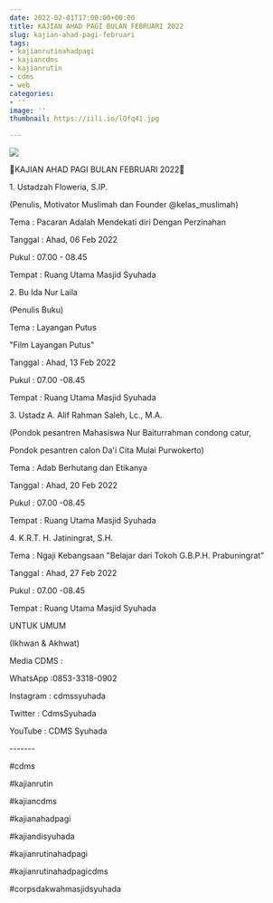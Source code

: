 ```yaml
---
date: 2022-02-01T17:00:00+00:00
title: KAJIAN AHAD PAGI BULAN FEBRUARI 2022
slug: kajian-ahad-pagi-februari
tags:
- kajianrutinahadpagi
- kajiancdms
- kajianrutin
- cdms
- web
categories:
- ''
image: ''
thumbnail: https://iili.io/lQfq41.jpg

---
```

![](/uploads/kajjianahadpagi-all.jpg)

🕌KAJIAN AHAD PAGI BULAN FEBRUARI 2022🕌

1\. Ustadzah Floweria, S.IP.

(Penulis, Motivator Muslimah dan Founder @kelas_muslimah)

Tema : Pacaran Adalah Mendekati diri Dengan Perzinahan

Tanggal : Ahad, 06 Feb 2022

Pukul : 07.00 - 08.45

Tempat : Ruang Utama Masjid Syuhada

2\. Bu Ida Nur Laila

(Penulis Buku)

Tema : Layangan Putus

"Film Layangan Putus"

Tanggal : Ahad, 13 Feb 2022

Pukul : 07.00 -08.45

Tempat : Ruang Utama Masjid Syuhada

3\. Ustadz A. Alif Rahman Saleh, Lc., M.A.

(Pondok pesantren Mahasiswa Nur Baiturrahman condong catur,

Pondok pesantren calon Da'i Cita Mulai Purwokerto)

Tema : Adab Berhutang dan Etikanya

Tanggal : Ahad, 20 Feb 2022

Pukul : 07.00 -08.45

Tempat : Ruang Utama Masjid Syuhada

4\. K.R.T. H. Jatiningrat, S.H.

Tema : Ngaji Kebangsaan "Belajar dari Tokoh G.B.P.H. Prabuningrat"

Tanggal : Ahad, 27 Feb 2022

Pukul : 07.00 -08.45

Tempat : Ruang Utama Masjid Syuhada

UNTUK UMUM

(Ikhwan & Akhwat)

Media CDMS :

WhatsApp :0853-3318-0902

Instagram : cdmssyuhada

Twitter : CdmsSyuhada

YouTube : CDMS Syuhada

\-------

\#cdms

\#kajianrutin

\#kajiancdms

\#kajianahadpagi 

\#kajiandisyuhada

\#kajianrutinahadpagi

\#kajianrutinahadpagicdms 

\#corpsdakwahmasjidsyuhada